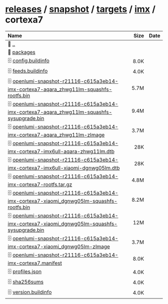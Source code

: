 ---
---

# [releases](/releases/) / [snapshot](/releases/snapshot/) / [targets](/releases/snapshot/targets/) / [imx](/releases/snapshot/targets/imx/) / cortexa7


| Name | Size | Date |
|:---|---:|---|
| 📁 [..](../) | | |
| 📁 [packages](packages) | | |
| 🗄️ [config.buildinfo](./config.buildinfo) | 8.0K | |
| 🗄️ [feeds.buildinfo](./feeds.buildinfo) | 4.0K | |
| 🗄️ [openlumi-snapshot-r21116-c615a3eb14-imx-cortexa7-aqara_zhwg11lm-squashfs-rootfs.bin](./openlumi-snapshot-r21116-c615a3eb14-imx-cortexa7-aqara_zhwg11lm-squashfs-rootfs.bin) | 5.7M | |
| 🗄️ [openlumi-snapshot-r21116-c615a3eb14-imx-cortexa7-aqara_zhwg11lm-squashfs-sysupgrade.bin](./openlumi-snapshot-r21116-c615a3eb14-imx-cortexa7-aqara_zhwg11lm-squashfs-sysupgrade.bin) | 9.4M | |
| 🗄️ [openlumi-snapshot-r21116-c615a3eb14-imx-cortexa7-aqara_zhwg11lm-zImage](./openlumi-snapshot-r21116-c615a3eb14-imx-cortexa7-aqara_zhwg11lm-zImage) | 3.7M | |
| 🗄️ [openlumi-snapshot-r21116-c615a3eb14-imx-cortexa7-imx6ull-aqara-zhwg11lm.dtb](./openlumi-snapshot-r21116-c615a3eb14-imx-cortexa7-imx6ull-aqara-zhwg11lm.dtb) | 28K | |
| 🗄️ [openlumi-snapshot-r21116-c615a3eb14-imx-cortexa7-imx6ull-xiaomi-dgnwg05lm.dtb](./openlumi-snapshot-r21116-c615a3eb14-imx-cortexa7-imx6ull-xiaomi-dgnwg05lm.dtb) | 28K | |
| 🗄️ [openlumi-snapshot-r21116-c615a3eb14-imx-cortexa7-rootfs.tar.gz](./openlumi-snapshot-r21116-c615a3eb14-imx-cortexa7-rootfs.tar.gz) | 4.8M | |
| 🗄️ [openlumi-snapshot-r21116-c615a3eb14-imx-cortexa7-xiaomi_dgnwg05lm-squashfs-rootfs.bin](./openlumi-snapshot-r21116-c615a3eb14-imx-cortexa7-xiaomi_dgnwg05lm-squashfs-rootfs.bin) | 8.2M | |
| 🗄️ [openlumi-snapshot-r21116-c615a3eb14-imx-cortexa7-xiaomi_dgnwg05lm-squashfs-sysupgrade.bin](./openlumi-snapshot-r21116-c615a3eb14-imx-cortexa7-xiaomi_dgnwg05lm-squashfs-sysupgrade.bin) | 12M | |
| 🗄️ [openlumi-snapshot-r21116-c615a3eb14-imx-cortexa7-xiaomi_dgnwg05lm-zImage](./openlumi-snapshot-r21116-c615a3eb14-imx-cortexa7-xiaomi_dgnwg05lm-zImage) | 3.7M | |
| 🗄️ [openlumi-snapshot-r21116-c615a3eb14-imx-cortexa7.manifest](./openlumi-snapshot-r21116-c615a3eb14-imx-cortexa7.manifest) | 8.0K | |
| 🗄️ [profiles.json](./profiles.json) | 4.0K | |
| 🗄️ [sha256sums](./sha256sums) | 4.0K | |
| 🗄️ [version.buildinfo](./version.buildinfo) | 4.0K | |

